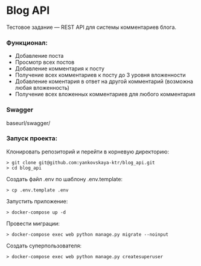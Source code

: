 # Blog API

Тестовое задание — REST API для системы комментариев блога.

### Функционал:

- Добавление поста
- Просмотр всех постов
- Добавление комментария к посту
- Получение всех комментариев к посту до 3 уровня вложенности
- Добавление коментария в ответ на другой комментарий (возможна любая вложенность)
- Получение всех вложенных комментариев для любого комментария  

### Swagger

baseurl/swagger/

### Запуск проекта:
  
Клонировать репозиторий и перейти в корневую директорию:  
  
```  
> git clone git@github.com:yankovskaya-ktr/blog_api.git
> cd blog_api
``` 
Создать файл .env по шаблону .env.template:

```
> cp .env.template .env
```
Запустить приложение:

``` 
> docker-compose up -d
``` 
Провести миграции:

``` 
> docker-compose exec web python manage.py migrate --noinput
``` 

Создать суперпользователя:

``` 
> docker-compose exec web python manage.py createsuperuser
``` 


